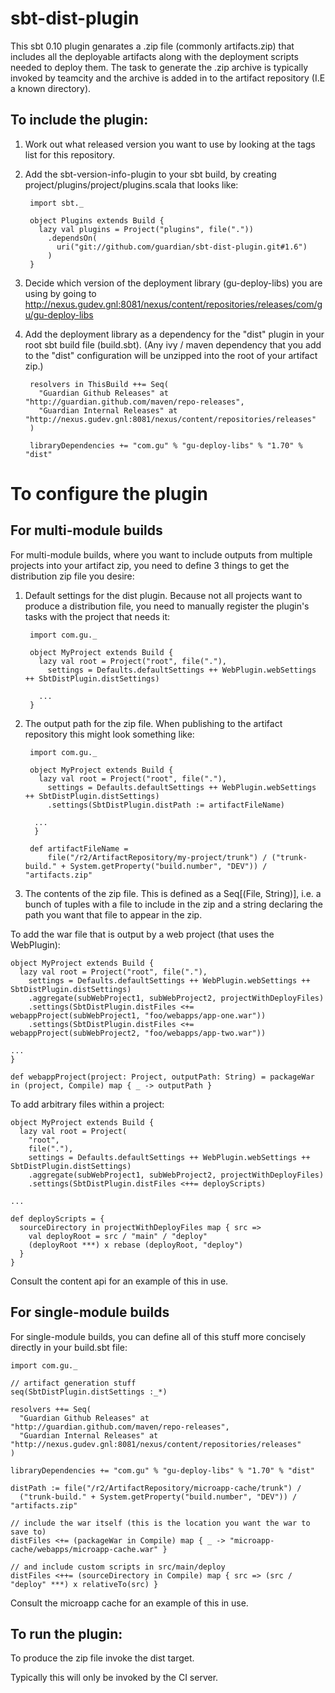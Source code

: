 sbt-dist-plugin
===========================

This sbt 0.10 plugin genarates a .zip file (commonly artifacts.zip) that includes all the deployable
artifacts along with the deployment scripts needed to deploy them. The task to generate the .zip archive
is typically invoked by teamcity and the archive is added in to the artifact repository (I.E a known directory).


To include the plugin:
----------------------

1. Work out what released version you want to use by looking at the tags list for this repository.

2. Add the sbt-version-info-plugin to your sbt build, by creating project/plugins/project/plugins.scala that looks like:

        import sbt._

        object Plugins extends Build {
          lazy val plugins = Project("plugins", file("."))
            .dependsOn(
              uri("git://github.com/guardian/sbt-dist-plugin.git#1.6")
            )
        }

3. Decide which version of the deployment library (gu-deploy-libs) you are using by going
to <http://nexus.gudev.gnl:8081/nexus/content/repositories/releases/com/gu/gu-deploy-libs>

4. Add the deployment library as a dependency for the "dist" plugin in your root sbt build file (build.sbt). (Any ivy / maven
dependency that you add to the "dist" configuration will be unzipped into the root of your artifact zip.)

        resolvers in ThisBuild ++= Seq(
          "Guardian Github Releases" at "http://guardian.github.com/maven/repo-releases",
          "Guardian Internal Releases" at "http://nexus.gudev.gnl:8081/nexus/content/repositories/releases"
        )

        libraryDependencies += "com.gu" % "gu-deploy-libs" % "1.70" % "dist"


To configure the plugin
========================

For multi-module builds
-----------------------

For multi-module builds, where you want to include outputs from multiple projects into your artifact zip, you need to
define 3 things to get the distribution zip file you desire:

1. Default settings for the dist plugin. Because not all projects want to produce a distribution file, you need to manually
register the plugin's tasks with the project that needs it:

        import com.gu._

        object MyProject extends Build {
          lazy val root = Project("root", file("."),
            settings = Defaults.defaultSettings ++ WebPlugin.webSettings ++ SbtDistPlugin.distSettings)

          ...
        }

2. The output path for the zip file. When publishing to the artifact repository this might look something like:

        import com.gu._

        object MyProject extends Build {
          lazy val root = Project("root", file("."),
            settings = Defaults.defaultSettings ++ WebPlugin.webSettings ++ SbtDistPlugin.distSettings)
            .settings(SbtDistPlugin.distPath := artifactFileName)

         ...
         }

        def artifactFileName =
            file("/r2/ArtifactRepository/my-project/trunk") / ("trunk-build." + System.getProperty("build.number", "DEV")) / "artifacts.zip"

3. The contents of the zip file. This is defined as a Seq[(File, String)], i.e. a bunch of tuples with a file to include
in the zip and a string declaring the path you want that file to appear in the zip.

  To add the war file that is output by a web project (that uses the WebPlugin):

	object MyProject extends Build {
	  lazy val root = Project("root", file("."),
	    settings = Defaults.defaultSettings ++ WebPlugin.webSettings ++ SbtDistPlugin.distSettings)
	    .aggregate(subWebProject1, subWebProject2, projectWithDeployFiles)
	    .settings(SbtDistPlugin.distFiles <+= webappProject(subWebProject1, "foo/webapps/app-one.war"))
	    .settings(SbtDistPlugin.distFiles <+= webappProject(subWebProject2, "foo/webapps/app-two.war"))

	...
	}

	def webappProject(project: Project, outputPath: String) = packageWar in (project, Compile) map { _ -> outputPath }

To add arbitrary files within a project:

	object MyProject extends Build {
	  lazy val root = Project(
	    "root",
	    file("."),
	    settings = Defaults.defaultSettings ++ WebPlugin.webSettings ++ SbtDistPlugin.distSettings)
	    .aggregate(subWebProject1, subWebProject2, projectWithDeployFiles)
	    .settings(SbtDistPlugin.distFiles <++= deployScripts)

	...

	def deployScripts = {
	  sourceDirectory in projectWithDeployFiles map { src =>
	    val deployRoot = src / "main" / "deploy"
	    (deployRoot ***) x rebase (deployRoot, "deploy")
	  }
	}

Consult the content api for an example of this in use.


For single-module builds
------------------------

For single-module builds, you can define all of this stuff more concisely directly in your build.sbt file:

    import com.gu._

    // artifact generation stuff
    seq(SbtDistPlugin.distSettings :_*)

    resolvers ++= Seq(
      "Guardian Github Releases" at "http://guardian.github.com/maven/repo-releases",
      "Guardian Internal Releases" at "http://nexus.gudev.gnl:8081/nexus/content/repositories/releases"
    )

    libraryDependencies += "com.gu" % "gu-deploy-libs" % "1.70" % "dist"

    distPath := file("/r2/ArtifactRepository/microapp-cache/trunk") /
      ("trunk-build." + System.getProperty("build.number", "DEV")) / "artifacts.zip"

    // include the war itself (this is the location you want the war to save to)
    distFiles <+= (packageWar in Compile) map { _ -> "microapp-cache/webapps/microapp-cache.war" }

    // and include custom scripts in src/main/deploy
    distFiles <++= (sourceDirectory in Compile) map { src => (src / "deploy" ***) x relativeTo(src) }

Consult the microapp cache for an example of this in use.


To run the plugin:
------------------

To produce the zip file invoke the dist target.

Typically this will only be invoked by the CI server.
